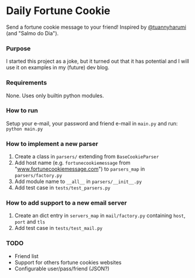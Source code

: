 Daily Fortune Cookie
====================

Send a fortune cookie message to your friend! Inspired by [@tuannyharumi](https://github.com/tuannyharumi) (and "Salmo do Dia").

### Purpose
I started this project as a joke, but it turned out that it has potential and I will use it on examples in my (future) dev blog.

### Requirements
None. Uses only builtin python modules.

### How to run
Setup your e-mail, your password and friend e-mail in `main.py` and run:  
`python main.py`

### How to implement a new parser
1. Create a class in `parsers/` extending from `BaseCookieParser`
2. Add host name (e.g. `fortunecookiemessage` from "www.fortunecookiemessage.com") to `parsers_map` in `parsers/factory.py`
3. Add module name to `__all__` in `parsers/__init__.py`
4. Add test case in `tests/test_parsers.py`

### How to add support to a new email server
1. Create an dict entry in `servers_map` in `mail/factory.py` containing `host`, `port` and `tls`
2. Add test case in `tests/test_mail.py`

### TODO
- Friend list
- Support for others fortune cookies websites
- Configurable user/pass/friend (JSON?)

